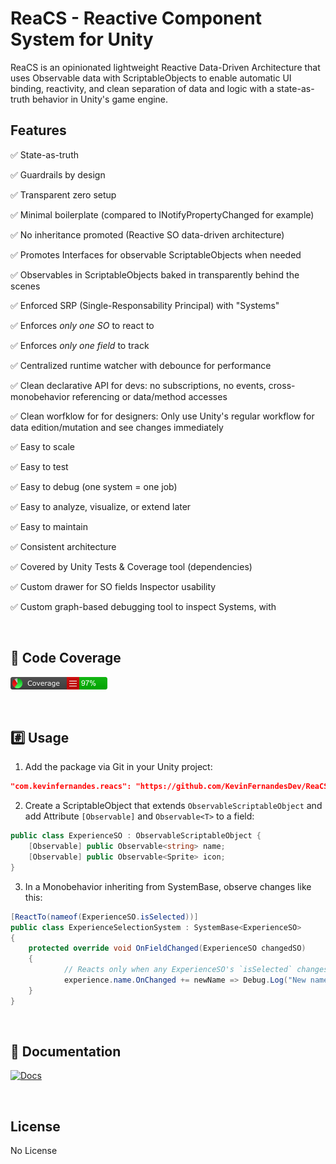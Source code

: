 # ReaCS - Reactive Component System for Unity

ReaCS is an opinionated lightweight Reactive Data-Driven Architecture that uses Observable data with ScriptableObjects to enable automatic UI binding, reactivity, and clean separation of data and logic with a state-as-truth behavior in Unity's game engine.

## Features
✅ State-as-truth

✅ Guardrails by design

✅ Transparent zero setup

✅ Minimal boilerplate (compared to INotifyPropertyChanged for example)

✅ No inheritance promoted (Reactive SO data-driven architecture)

✅ Promotes Interfaces for observable ScriptableObjects when needed

✅ Observables in ScriptableObjects baked in transparently behind the scenes

✅ Enforced SRP (Single-Responsability Principal) with "Systems" 

✅ Enforces *only one SO* to react to

✅ Enforces *only one field* to track

✅ Centralized runtime watcher with debounce for performance

✅ Clean declarative API for devs: no subscriptions, no events, cross-monobehavior referencing or data/method accesses

✅ Clean worfklow for for designers: Only use Unity's regular workflow for data edition/mutation and see changes immediately

✅ Easy to scale

✅ Easy to test

✅ Easy to debug (one system = one job)

✅ Easy to analyze, visualize, or extend later

✅ Easy to maintain

✅ Consistent architecture

✅ Covered by Unity Tests & Coverage tool (dependencies)

✅ Custom drawer for SO fields Inspector usability

✅ Custom graph-based debugging tool to inspect Systems, with

<br> 

## 🔎 Code Coverage
[![Alt text](https://github.com/KevinFernandesDev/ReaCS/blob/main/badge_linecoverage.png)](https://github.com/KevinFernandesDev/ReaCS/blob/main/badge_linecoverage.png)

<br> 

## #️⃣ Usage
1. Add the package via Git in your Unity project:
```json
"com.kevinfernandes.reacs": "https://github.com/KevinFernandesDev/ReaCS.git"
```

2. Create a ScriptableObject that extends `ObservableScriptableObject` and add Attribute `[Observable]` and `Observable<T>` to a field:
```csharp
public class ExperienceSO : ObservableScriptableObject {
    [Observable] public Observable<string> name;
    [Observable] public Observable<Sprite> icon;
}
```

3. In a Monobehavior inheriting from SystemBase, observe changes like this:
```csharp
[ReactTo(nameof(ExperienceSO.isSelected))]
public class ExperienceSelectionSystem : SystemBase<ExperienceSO>
{
    protected override void OnFieldChanged(ExperienceSO changedSO)
    {
            // Reacts only when any ExperienceSO's `isSelected` changes
            experience.name.OnChanged += newName => Debug.Log("New name: " + newName);
    }
}
```

<br> 

## 📘 Documentation
[![Docs](https://img.shields.io/badge/docs-online-blue)](https://github.com/KevinFernandesDev/ReaCS/wiki)

<br> 

## License
No License
